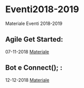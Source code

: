 # Eventi2018-2019
Materiale Eventi 2018-2019

## Agile Get Started:
07-11-2018 [Materiale](https://github.com/cloudgenverona/Eventi2018-2019/tree/master/2018_11_07_AgileGetStarted)

## Bot e Connect(); :
12-12-2018 [Materiale](https://github.com/cloudgenverona/Eventi2018-2019/tree/master/2018-12-12_Bot_Connect)